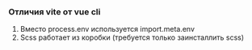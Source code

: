 ### Отличия vite от vue cli

1. Вместо process.env используется import.meta.env
2. Scss работает из коробки (требуется только заинсталлить scss)